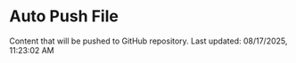 # Auto Push File

Content that will be pushed to GitHub repository.
Last updated: 08/17/2025, 11:23:02 AM